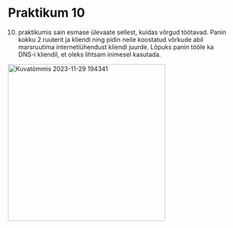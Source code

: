 # Praktikum 10
10. praktikumis sain esmase ülevaate sellest, kuidas võrgud töötavad. Panin kokku 2 ruuterit ja kliendi ning pidin neile koostatud võrkude abil marsruutima internetiühendust kliendi juurde. Lõpuks panin tööle ka DNS-i kliendil, et oleks lihtsam inimesel kasutada.
<img width="360" alt="Kuvatõmmis 2023-11-29 194341" src="https://github.com/Siim0u/ops-steemid/assets/112852891/b2332c16-54d8-4699-b365-c4acb9ed17cb">
